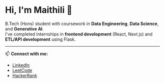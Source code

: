 # Hi, I'm Maithili 👋

B.Tech (Hons) student with coursework in **Data Engineering**, **Data Science**, and **Generative AI**.  
I've completed internships in **frontend development** (React, Next.js) and **ETL/API development** using Flask.

---

📫 **Connect with me:**

- [LinkedIn](https://www.linkedin.com/in/maikheb)
- [LeetCode](https://leetcode.com/u/maithilikh)
- [HackerRank](https://www.hackerrank.com/profile/maithilikh)
